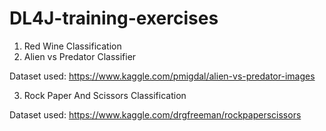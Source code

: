 # DL4J-training-exercises

1. Red Wine Classification
2. Alien vs Predator Classifier

Dataset used: https://www.kaggle.com/pmigdal/alien-vs-predator-images

3. Rock Paper And Scissors Classification
  
Dataset used: https://www.kaggle.com/drgfreeman/rockpaperscissors
